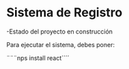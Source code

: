 <h1> Sistema de Registro</h1>

-Estado del proyecto en construcción

Para ejecutar el sistema, debes poner:

¨¨¨nps install react´´´´
